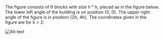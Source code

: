The figure consists of 6 blocks with size h * h, placed as in the figure below. The lower left angle of the building is on position {0, 0}. The upper right angle of the figure is in position {2*h, 4*h}. The coordinates given in the figure are for h = 2:

<img src="C:\Users\Mario\Desktop\Марио\разни\13.Point-in-the-figure-01.png" alt="Alt text" title="Optional title">